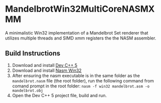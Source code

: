 # MandelbrotWin32MultiCoreNASMXMM
A minimalistic Win32 implementation of a Mandelbrot Set renderer that utilizes multiple threads and SIMD xmm registers the the NASM assembler. 

## Build Instructions

1. Download and install [Dev C++ 5](https://sourceforge.net/projects/orwelldevcpp/)
2. Download and install [Nasm Win32](http://sourceforge.net/projects/nasm/files/Win32%20binaries/2.07/nasm-2.07-win32.zip/download)
3. After ensuring the nasm executable is in the same folder as the `mandelbrot.nasm` file (the root folder), run the following command from comand prompt in the root folder: `nasm -f win32 mandelbrot.asm -o mandelbrot.obj`
4. Open the Dev C++ 5 project file, build and run.
